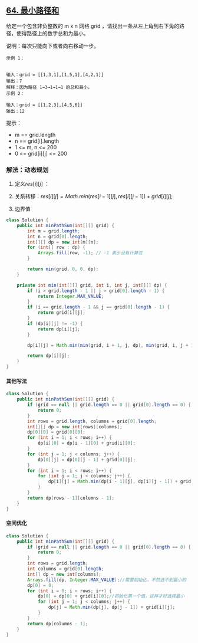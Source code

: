 ## [64. 最小路径和](https://leetcode.cn/problems/minimum-path-sum/description/)

给定一个包含非负整数的 m x n 网格 grid ，请找出一条从左上角到右下角的路径，使得路径上的数字总和为最小。

说明：每次只能向下或者向右移动一步。


````
示例 1：


输入：grid = [[1,3,1],[1,5,1],[4,2,1]]
输出：7
解释：因为路径 1→3→1→1→1 的总和最小。
示例 2：

输入：grid = [[1,2,3],[4,5,6]]
输出：12
````

提示：

- m == grid.length
- n == grid[i].length
- 1 <= m, n <= 200
- 0 <= grid[i][j] <= 200

### 解法：动态规划
1. 定义$res[i][j]$ ：

2. 关系转移：$res[i][j] = Math.min(res[i - 1][j], res[i][j - 1]) + grid[i][j];$

3. 边界值 
````java
class Solution {
    public int minPathSum(int[][] grid) {
        int m = grid.length;
        int n = grid[0].length;
        int[][] dp = new int[m][n];
        for (int[] row : dp) {
            Arrays.fill(row, -1); // -1 表示没有计算过
        }

        return min(grid, 0, 0, dp);
    }

    private int min(int[][] grid, int i, int j, int[][] dp) {
        if (i > grid.length - 1 || j > grid[0].length - 1) {
            return Integer.MAX_VALUE;
        }
        if (i == grid.length - 1 && j == grid[0].length - 1) {
            return grid[i][j];
        }
        if (dp[i][j] != -1) {
            return dp[i][j];
        }

        dp[i][j] = Math.min(min(grid, i + 1, j, dp), min(grid, i, j + 1, dp)) + grid[i][j];

        return dp[i][j];
    }
}
````

#### 其他写法

````java
class Solution {
    public int minPathSum(int[][] grid) {
        if (grid == null || grid.length == 0 || grid[0].length == 0) {
            return 0;
        }
        int rows = grid.length, columns = grid[0].length;
        int[][] dp = new int[rows][columns];
        dp[0][0] = grid[0][0];
        for (int i = 1; i < rows; i++) {
            dp[i][0] = dp[i - 1][0] + grid[i][0];
        }
        for (int j = 1; j < columns; j++) {
            dp[0][j] = dp[0][j - 1] + grid[0][j];
        }
        for (int i = 1; i < rows; i++) {
            for (int j = 1; j < columns; j++) {
                dp[i][j] = Math.min(dp[i - 1][j], dp[i][j - 1]) + grid[i][j];
            }
        }
        return dp[rows - 1][columns - 1];
    }
}
````

#### 空间优化

````java
class Solution {
    public int minPathSum(int[][] grid) {
        if (grid == null || grid.length == 0 || grid[0].length == 0) {
            return 0;
        }
        int rows = grid.length;
        int columns = grid[0].length;
        int[] dp = new int[columns];
        Arrays.fill(dp, Integer.MAX_VALUE);//需要初始化，不然选不到最小的
        dp[0] = 0;
        for (int i = 0; i < rows; i++) {
            dp[0] = dp[0] + grid[i][0];//初始化第一个值，这样才好选择最小
            for (int j = 1; j < columns; j++) {
                dp[j] = Math.min(dp[j], dp[j - 1]) + grid[i][j];
            }
        }
        return dp[columns - 1];
    }
}
````